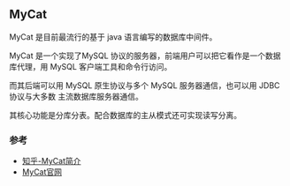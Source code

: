 ## MyCat

MyCat 是目前最流行的基于 java 语言编写的数据库中间件。

MyCat 是一个实现了MySQL 协议的服务器，前端用户可以把它看作是一个数据库代理，用 MySQL 客户端工具和命令行访问。

而其后端可以用 MySQL 原生协议与多个 MySQL 服务器通信，也可以用 JDBC 协议与大多数 主流数据库服务器通信。

其核心功能是分库分表。配合数据库的主从模式还可实现读写分离。

### 参考
- [知乎-MyCat简介](https://zhuanlan.zhihu.com/p/72476293)
- [MyCat官网](http://mycat.io/)